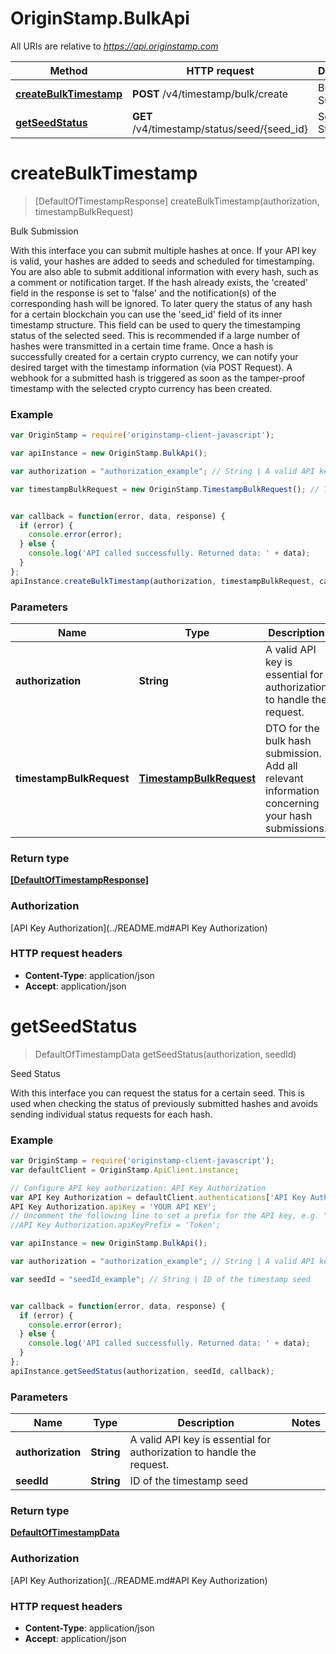 # OriginStamp.BulkApi

All URIs are relative to *https://api.originstamp.com*

Method | HTTP request | Description
------------- | ------------- | -------------
[**createBulkTimestamp**](BulkApi.md#createBulkTimestamp) | **POST** /v4/timestamp/bulk/create | Bulk Submission
[**getSeedStatus**](BulkApi.md#getSeedStatus) | **GET** /v4/timestamp/status/seed/{seed_id} | Seed Status


<a name="createBulkTimestamp"></a>
# **createBulkTimestamp**
> [DefaultOfTimestampResponse] createBulkTimestamp(authorization, timestampBulkRequest)

Bulk Submission

With this interface you can submit multiple hashes at once. If your API key is valid, your hashes are added to seeds and scheduled for timestamping. You are also able to submit additional information with every hash, such as a comment or notification target. If the hash already exists, the 'created' field in the response is set to 'false' and the notification(s) of the corresponding hash will be ignored. To later query the status of any hash for a certain blockchain you can use the 'seed_id' field of its inner timestamp structure. This field can be used to query the timestamping status of the selected seed. This is recommended if a large number of hashes were transmitted in a certain time frame. Once a hash is successfully created for a certain crypto currency, we can notify your desired target with the timestamp information (via POST Request). A webhook for a submitted hash is triggered as soon as the tamper-proof timestamp with the selected crypto currency has been created. 

### Example
```javascript
var OriginStamp = require('originstamp-client-javascript');

var apiInstance = new OriginStamp.BulkApi();

var authorization = "authorization_example"; // String | A valid API key is essential for authorization to handle the request.

var timestampBulkRequest = new OriginStamp.TimestampBulkRequest(); // TimestampBulkRequest | DTO for the bulk hash submission. Add all relevant information concerning your hash submissions.


var callback = function(error, data, response) {
  if (error) {
    console.error(error);
  } else {
    console.log('API called successfully. Returned data: ' + data);
  }
};
apiInstance.createBulkTimestamp(authorization, timestampBulkRequest, callback);
```

### Parameters

Name | Type | Description  | Notes
------------- | ------------- | ------------- | -------------
 **authorization** | **String**| A valid API key is essential for authorization to handle the request. | 
 **timestampBulkRequest** | [**TimestampBulkRequest**](TimestampBulkRequest.md)| DTO for the bulk hash submission. Add all relevant information concerning your hash submissions. | 

### Return type

[**[DefaultOfTimestampResponse]**](DefaultOfTimestampResponse.md)

### Authorization

[API Key Authorization](../README.md#API Key Authorization)

### HTTP request headers

 - **Content-Type**: application/json
 - **Accept**: application/json

<a name="getSeedStatus"></a>
# **getSeedStatus**
> DefaultOfTimestampData getSeedStatus(authorization, seedId)

Seed Status

With this interface you can request the status for a certain seed. This is used when checking the status of previously submitted hashes and avoids sending individual status requests for each hash.

### Example
```javascript
var OriginStamp = require('originstamp-client-javascript');
var defaultClient = OriginStamp.ApiClient.instance;

// Configure API key authorization: API Key Authorization
var API Key Authorization = defaultClient.authentications['API Key Authorization'];
API Key Authorization.apiKey = 'YOUR API KEY';
// Uncomment the following line to set a prefix for the API key, e.g. "Token" (defaults to null)
//API Key Authorization.apiKeyPrefix = 'Token';

var apiInstance = new OriginStamp.BulkApi();

var authorization = "authorization_example"; // String | A valid API key is essential for authorization to handle the request.

var seedId = "seedId_example"; // String | ID of the timestamp seed


var callback = function(error, data, response) {
  if (error) {
    console.error(error);
  } else {
    console.log('API called successfully. Returned data: ' + data);
  }
};
apiInstance.getSeedStatus(authorization, seedId, callback);
```

### Parameters

Name | Type | Description  | Notes
------------- | ------------- | ------------- | -------------
 **authorization** | **String**| A valid API key is essential for authorization to handle the request. | 
 **seedId** | **String**| ID of the timestamp seed | 

### Return type

[**DefaultOfTimestampData**](DefaultOfTimestampData.md)

### Authorization

[API Key Authorization](../README.md#API Key Authorization)

### HTTP request headers

 - **Content-Type**: application/json
 - **Accept**: application/json

